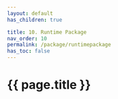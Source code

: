 ```yaml
---
layout: default
has_children: true

title: 10. Runtime Package
nav_order: 10
permalink: /package/runtimepackage
has_toc: false
---
```


# {{ page.title }}
